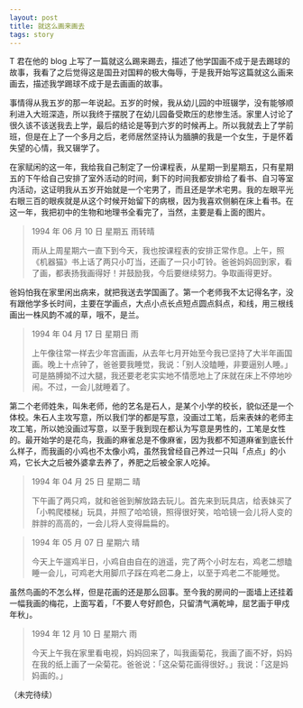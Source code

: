 ```yaml
---
layout: post
title: 就这么画来画去
tags: story
---
```


T 君在他的 blog 上写了一篇就这么踢来踢去，描述了他学国画不成于是去踢球的故事，我看了之后觉得这是国丑对国粹的极大侮辱，于是我开始写这篇就这么画来画去，描述我学踢球不成于是去画画的故事。

事情得从我五岁的那一年说起。五岁的时候，我从幼儿园的中班辍学，没有能够顺利进入大班深造，所以我终于摆脱了在幼儿园备受欺压的悲惨生活。家里人讨论了很久该不该送我去上学，最后的结论是等到六岁的时候再上。所以我就去上了学前班，但是在上了一个多月之后，老师居然坚持认为腼腆的我是一个女生，于是怀着失望的心情，我又辍学了。

在家赋闲的这一年，我给我自己制定了一份课程表，从星期一到星期五，只有星期五的下午给自己安排了室外活动的时间，剩下的时间我都安排给了看书、自习等室内活动，这证明我从五岁开始就是一个宅男了，而且还是学术宅男。我的左眼平光右眼三百的眼疾就是从这个时候开始留下的病根，因为我喜欢侧躺在床上看书。在这一年，我把初中的生物和地理书全看完了，当然，主要是看上面的图片。

> 1994 年 06 月 10 日 星期五 雨转晴
> 
> 雨从上周星期六一直下到今天，我也按课程表的安排正常作息。上午，照《机器猫》书上话了两只小叮当，还画了一只小叮铃。爸爸妈妈回到家，看了画，都表扬我画得好！并鼓励我，今后要继续努力。争取画得更好。

爸妈怕我在家里闲出病来，就把我送去学国画了。第一个老师我不太记得名字，没有跟他学多长时间，主要在学画点，大点小点长点短点圆点斜点，和线，用三根线画出一株风韵不减的草，哦不，是兰。

> 1994 年 04 月 17 日 星期日 雨
> 
> 上午像往常一样去少年宫画画，从去年七月开始至今我已坚持了大半年画国画。晚上十点钟了，爸爸要我睡觉，我说：「别人没瞌睡，非要逼别人睡。」可是胳膊拗不过大腿，我还要老老实实地不情愿地上了床就在床上不停地吵闹。不过，一会儿就睡着了。

第二个老师姓朱，叫朱老师，他的艺名是石人，是某个小学的校长，貌似还是一个体校。朱石人主攻写意，所以我们学的都是写意，没画过工笔，后来表妹的老师主攻工笔，所以她没画过写意，以至于我到现在都认为写意是男性的，工笔是女性的。最开始学的是花鸟，我画的麻雀总是不像麻雀，因为我都不知道麻雀到底长什么样子，而我画的小鸡也不太像小鸡，虽然我曾经自己养过一只叫「点点」的小鸡，它长大之后被外婆拿去养了，养肥之后被全家人吃掉。

> 1994 年 04 月 25 日 星期二 晴
> 
> 下午画了两只鸡，就和爸爸到解放路去玩儿。首先来到玩具店，给表妹买了「小鸭爬楼梯」玩具，并照了哈哈镜，照得很好笑，哈哈镜一会儿将人变的胖胖的高高的，一会儿将人变得扁扁的。

> 1994 年 05 月 07 日 星期六 晴
> 
> 今天上午遛鸡半日，小鸡自由自在的逍遥，完了两个小时左右，鸡老二想瞌睡一会儿，可鸡老大用脚爪子踩在鸡老二身上，以至于鸡老二不能睡觉。

虽然鸟画的不怎么样，但是花画的还是那么回事。至今我的房间的一面墙上还挂着一幅我画的梅花，上面写着，「不要人夸好颜色，只留清气满乾坤，屈艺画于甲戍年秋」。

> 1994 年 12 月 10 日 星期六 雨
> 
> 今天上午我在家里看电视，妈妈回来了，叫我画菊花，我画了画不好，妈妈在我的纸上画了一朵菊花。爸爸说：「这朵菊花画得很好。」我说：「这是妈妈画的。」

（未完待续）
